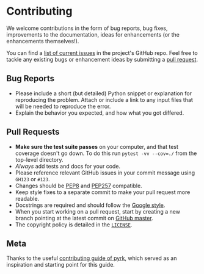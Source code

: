 # Contributing

We welcome contributions in the form of bug reports, bug fixes, improvements to the documentation, ideas for enhancements (or the enhancements themselves!).

You can find a [list of current issues](https://github.com/Niemeyer-Research-Group/ChemKED/issues) in the project's GitHub repo. Feel free to tackle any existing bugs or enhancement ideas by submitting a [pull request](https://github.com/Niemeyer-Research-Group/ChemKED/pulls).

## Bug Reports

 * Please include a short (but detailed) Python snippet or explanation for reproducing the problem. Attach or include a link to any input files that will be needed to reproduce the error.
 * Explain the behavior you expected, and how what you got differed.

## Pull Requests

 * **Make sure the test suite passes** on your computer, and that test coverage doesn't go down. To do this run `pytest -vv --cov=./` from the top-level directory.
 * *Always* add tests and docs for your code.
 * Please reference relevant GitHub issues in your commit message using `GH123` or `#123`.
 * Changes should be [PEP8](https://www.python.org/dev/peps/pep-0008/) and [PEP257](https://www.python.org/dev/peps/pep-0257/) compatible.
 * Keep style fixes to a separate commit to make your pull request more readable.
 * Docstrings are required and should follow the [Google style](http://sphinxcontrib-napoleon.readthedocs.io/en/latest/example_google.html).
 * When you start working on a pull request, start by creating a new branch pointing at the latest commit on [GitHub master](https://github.com/Niemeyer-Research-Group/ChemKED/tree/master).
 * The copyright policy is detailed in the [`LICENSE`](https://github.com/Niemeyer-Research-Group/ChemKED/blob/master/LICENSE).

## Meta

Thanks to the useful [contributing guide of pyrk](https://github.com/pyrk/pyrk/blob/master/CONTRIBUTING.md), which served as an inspiration and starting point for this guide.
